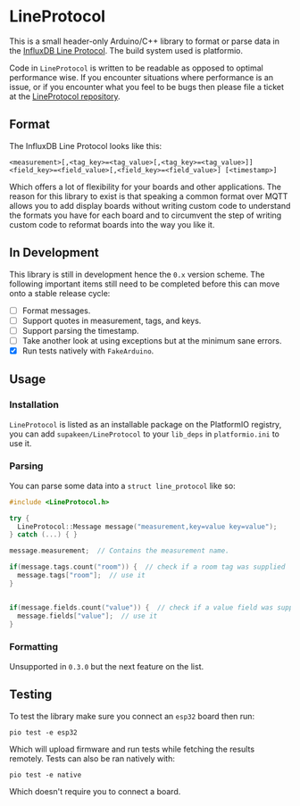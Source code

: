 # LineProtocol

This is a small header-only Arduino/C++ library to format or parse data in the [InfluxDB Line Protocol](https://docs.influxdata.com/influxdb/v2.0/reference/syntax/line-protocol/).
The build system used is platformio.

Code in `LineProtocol` is written to be readable as opposed to optimal
performance wise. If you encounter situations where performance is
an issue, or if you encounter what you feel to be bugs then please file
a ticket at the [LineProtocol repository](https://github.com/wormouth/LineProtocol).

## Format

The InfluxDB Line Protocol looks like this:

```
<measurement>[,<tag_key>=<tag_value>[,<tag_key>=<tag_value>]] <field_key>=<field_value>[,<field_key>=<field_value>] [<timestamp>]
```

Which offers a lot of flexibility for your boards and other applications. The
reason for this library to exist is that speaking a common format over MQTT
allows you to add display boards without writing custom code to understand the
formats you have for each board and to circumvent the step of writing custom code
to reformat boards into the way you like it.

## In Development

This library is still in development hence the `0.x` version scheme. The
following important items still need to be completed before this can move
onto a stable release cycle:

- [ ] Format messages.
- [ ] Support quotes in measurement, tags, and keys.
- [ ] Support parsing the timestamp.
- [ ] Take another look at using exceptions but at the minimum sane errors.
- [x] Run tests natively with `FakeArduino`.

## Usage

### Installation

`LineProtocol` is listed as an installable package on the PlatformIO registry,
you can add `supakeen/LineProtocol` to your `lib_deps` in `platformio.ini` to
use it.

### Parsing

You can parse some data into a `struct line_protocol` like so:

```cpp
#include <LineProtocol.h>

try {
  LineProtocol::Message message("measurement,key=value key=value");
} catch (...) { }

message.measurement;  // Contains the measurement name.

if(message.tags.count("room")) {  // check if a room tag was supplied
  message.tags["room"];  // use it
}


if(message.fields.count("value")) {  // check if a value field was supplied
  message.fields["value"];  // use it
}
```

### Formatting

Unsupported in `0.3.0` but the next feature on the list.

## Testing

To test the library make sure you connect an `esp32` board then run:

```
pio test -e esp32
```

Which will upload firmware and run tests while fetching the results remotely.
Tests can also be ran natively with:

```
pio test -e native
```

Which doesn't require you to connect a board.

